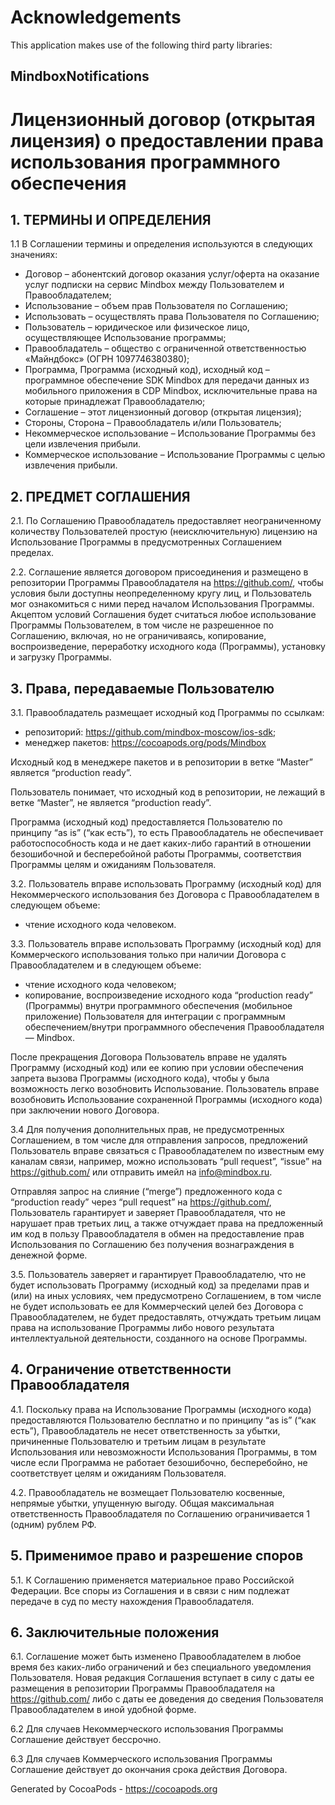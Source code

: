# Acknowledgements
This application makes use of the following third party libraries:

## MindboxNotifications

# Лицензионный договор (открытая лицензия) о предоставлении права использования программного обеспечения
 
## 1. ТЕРМИНЫ И ОПРЕДЕЛЕНИЯ

1.1 В Соглашении термины и определения используются в следующих значениях:

- Договор – абонентский договор оказания услуг/оферта на оказание услуг подписки на сервис Mindbox между Пользователем и Правообладателем;
- Использование – объем прав Пользователя по Соглашению;
- Использовать – осуществлять права Пользователя по Соглашению;
- Пользователь – юридическое или физическое лицо, осуществляющее Использование программы;
- Правообладатель – общество с ограниченной ответственностью «Майндбокс» (ОГРН 1097746380380);
- Программа, Программа (исходный код), исходный код – программное обеспечение SDK Mindbox для передачи данных из мобильного приложения в CDP Mindbox, исключительные права на которые принадлежат Правообладателю; 
- Соглашение – этот лицензионный договор (открытая лицензия);
- Стороны, Сторона  – Правообладатель и/или Пользователь;
- Некоммерческое использование – Использование Программы без цели извлечения прибыли.
- Коммерческое использование – Использование Программы с целью извлечения прибыли.


## 2. ПРЕДМЕТ СОГЛАШЕНИЯ

2.1. По Соглашению Правообладатель предоставляет неограниченному количеству Пользователей простую (неисключительную) лицензию на Использование Программы в предусмотренных Соглашением пределах.


2.2. Соглашение является договором присоединения и размещено в репозитории Программы Правообладателя на https://github.com/, чтобы условия были доступны неопределенному кругу лиц, и Пользователь мог ознакомиться с ними перед началом Использования Программы. Акцептом условий Соглашения будет считаться любое использование Программы Пользователем, в том числе не разрешенное по Соглашению, включая, но не ограничиваясь, копирование, воспроизведение, переработку исходного кода (Программы), установку и загрузку Программы.

 
## 3. Права, передаваемые Пользователю
 
3.1. Правообладатель размещает исходный код Программы по ссылкам:
- репозиторий: https://github.com/mindbox-moscow/ios-sdk;
- менеджер пакетов: https://cocoapods.org/pods/Mindbox

Исходный код в менеджере пакетов и в репозитории в ветке “Master” является “production ready”.

Пользователь понимает, что исходный код в репозитории, не лежащий в ветке “Master”, не является “production ready”. 

Программа (исходный код) предоставляется Пользователю по принципу “as is” (“как есть”), то есть Правообладатель не обеспечивает работоспособность кода и не дает каких-либо гарантий в отношении безошибочной и бесперебойной работы Программы, соответствия Программы целям и ожиданиям Пользователя. 


3.2. Пользователь вправе использовать Программу (исходный код) для Некоммерческого использования без Договора с Правообладателем в следующем объеме: 

- чтение исходного кода человеком.


3.3. Пользователь вправе использовать Программу (исходный код) для Коммерческого использования только при наличии Договора с Правообладателем и в следующем объеме:
- чтение исходного кода человеком;
- копирование, воспроизведение исходного кода “production ready” (Программы) внутри программного обеспечения (мобильное приложение) Пользователя для интеграции с программным обеспечением/внутри программного обеспечения Правообладателя — Mindbox.

После прекращения Договора Пользователь вправе не удалять Программу (исходный код) или ее копию при условии обеспечения запрета вызова Программы (исходного кода), чтобы у  была возможность легко возобновить Использование. Пользователь вправе возобновить Использование сохраненной Программы (исходного кода) при заключении нового Договора.

3.4 Для получения дополнительных прав, не предусмотренных Соглашением, в том числе для отправления запросов, предложений Пользователь вправе связаться с Правообладателем по известным ему каналам связи, например, можно использовать “pull request”, “issue” на https://github.com/ или отправить имейл на info@mindbox.ru.

Отправляя запрос на слияние (“merge”) предложенного кода с “production ready” через “pull request” на https://github.com/, Пользователь гарантирует и заверяет Правообладателя, что не нарушает прав третьих лиц, а также отчуждает права на предложенный им код в пользу Правообладателя в обмен на предоставление прав Использования по Соглашению без получения вознаграждения в денежной форме.

3.5. Пользователь заверяет и гарантирует Правообладателю, что не будет использовать Программу (исходный код) за пределами прав и (или) на иных условиях, чем предусмотрено Соглашением, в том числе не будет использовать ее для Коммерческий целей без Договора с Правообладателем, не будет предоставлять, отчуждать третьим лицам права на использование Программы либо нового результата интеллектуальной деятельности, созданного на основе Программы.

 
## 4. Ограничение ответственности Правообладателя

4.1. Поскольку права на Использование Программы (исходного кода) предоставляются Пользователю бесплатно и по принципу “as is” (“как есть”), Правообладатель не несет ответственность за убытки, причиненные Пользователю и третьим лицам в результате Использования или невозможности Использования Программы, в том числе если Программа не работает безошибочно, бесперебойно, не соответствует целям и ожиданиям Пользователя.


4.2. Правообладатель не возмещает Пользователю косвенные, непрямые убытки, упущенную выгоду. Общая максимальная ответственность Правообладателя по Соглашению ограничивается 1 (одним) рублем РФ.

## 5. Применимое право и разрешение споров 

5.1. К Соглашению применяется материальное право Российской Федерации. Все споры из Соглашения и в связи с ним подлежат передаче в суд по месту нахождения Правообладателя.
 
## 6. Заключительные положения 

6.1. Соглашение может быть изменено Правообладателем в любое время без каких-либо ограничений и без специального уведомления Пользователя. Новая редакция Соглашения вступает в силу с даты ее размещения в репозитории Программы Правообладателя на https://github.com/ либо с даты ее доведения до сведения Пользователя Правообладателем в иной удобной форме.

6.2 Для случаев Некоммерческого использования Программы Соглашение действует бессрочно.

6.3 Для случаев Коммерческого использования Программы Соглашение действует до окончания срока действия Договора.


Generated by CocoaPods - https://cocoapods.org
